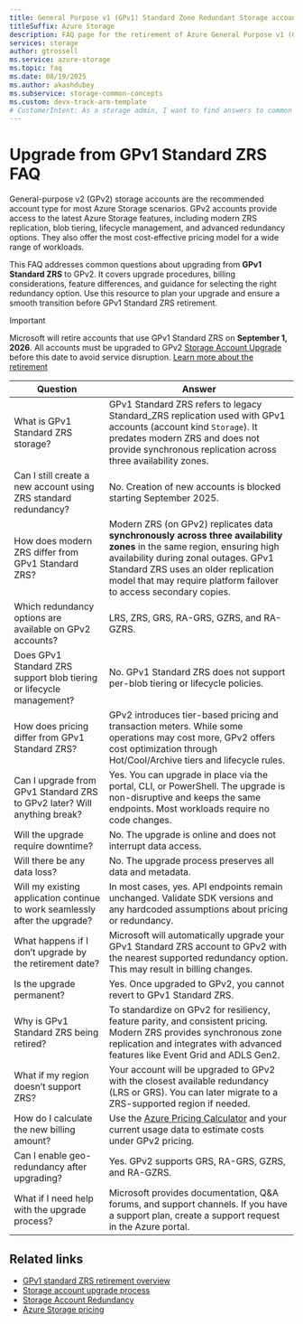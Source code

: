 ```yaml
---
title: General Purpose v1 (GPv1) Standard Zone Redundant Storage account retirement frequently asked questions (faq)
titleSuffix: Azure Storage
description: FAQ page for the retirement of Azure General Purpose v1 (GPv1) Standard Zone Redundant Storage accounts.
services: storage
author: gtrossell
ms.service: azure-storage
ms.topic: faq
ms.date: 08/19/2025
ms.author: akashdubey
ms.subservice: storage-common-concepts
ms.custom: devx-track-arm-template
# CustomerIntent: As a storage admin, I want to find answers to common questions about the retirement of General Purpose v1 (GPv1) Standard Zone Redundant Storage accounts, so that I can plan my upgrade to General Purpose v2 (GPv2) and avoid service disruption.
---
```


# Upgrade from GPv1 Standard ZRS FAQ

General-purpose v2 (GPv2) storage accounts are the recommended account type for most Azure Storage scenarios. GPv2 accounts provide access to the latest Azure Storage features, including modern ZRS replication, blob tiering, lifecycle management, and advanced redundancy options. They also offer the most cost-effective pricing model for a wide range of workloads.

This FAQ addresses common questions about upgrading from **GPv1 Standard ZRS** to GPv2. It covers upgrade procedures, billing considerations, feature differences, and guidance for selecting the right redundancy option. Use this resource to plan your upgrade and ensure a smooth transition before GPv1 Standard ZRS retirement.

> [!IMPORTANT]
> Microsoft will retire accounts that use GPv1 Standard ZRS on **September 1, 2026**. All accounts must be upgraded to GPv2 [Storage Account Upgrade](storage-account-upgrade.md) before this date to avoid service disruption. [Learn more about the retirement](general-purpose-version-1-standard-zone-redundant-storage-migration-overview.md)

| Question | Answer |
|----------|--------|
| What is GPv1 Standard ZRS storage? | GPv1 Standard ZRS refers to legacy Standard_ZRS replication used with GPv1 accounts (account kind `Storage`). It predates modern ZRS and does not provide synchronous replication across three availability zones. |
| Can I still create a new account using ZRS standard redundancy? | No. Creation of new accounts is blocked starting September 2025. |
| How does modern ZRS differ from GPv1 Standard ZRS? | Modern ZRS (on GPv2) replicates data **synchronously across three availability zones** in the same region, ensuring high availability during zonal outages. GPv1 Standard ZRS uses an older replication model that may require platform failover to access secondary copies. |
| Which redundancy options are available on GPv2 accounts? | LRS, ZRS, GRS, RA-GRS, GZRS, and RA-GZRS. |
| Does GPv1 Standard ZRS support blob tiering or lifecycle management? | No. GPv1 Standard ZRS does not support per-blob tiering or lifecycle policies. |
| How does pricing differ from GPv1 Standard ZRS? | GPv2 introduces tier-based pricing and transaction meters. While some operations may cost more, GPv2 offers cost optimization through Hot/Cool/Archive tiers and lifecycle rules. |
| Can I upgrade from GPv1 Standard ZRS to GPv2 later? Will anything break? | Yes. You can upgrade in place via the portal, CLI, or PowerShell. The upgrade is non-disruptive and keeps the same endpoints. Most workloads require no code changes. |
| Will the upgrade require downtime? | No. The upgrade is online and does not interrupt data access. |
| Will there be any data loss? | No. The upgrade process preserves all data and metadata. |
| Will my existing application continue to work seamlessly after the upgrade? | In most cases, yes. API endpoints remain unchanged. Validate SDK versions and any hardcoded assumptions about pricing or redundancy. |
| What happens if I don’t upgrade by the retirement date? | Microsoft will automatically upgrade your GPv1 Standard ZRS account to GPv2 with the nearest supported redundancy option. This may result in billing changes. |
| Is the upgrade permanent? | Yes. Once upgraded to GPv2, you cannot revert to GPv1 Standard ZRS. |
| Why is GPv1 Standard ZRS being retired? | To standardize on GPv2 for resiliency, feature parity, and consistent pricing. Modern ZRS provides synchronous zone replication and integrates with advanced features like Event Grid and ADLS Gen2. |
| What if my region doesn’t support ZRS? | Your account will be upgraded to GPv2 with the closest available redundancy (LRS or GRS). You can later migrate to a ZRS-supported region if needed. |
| How do I calculate the new billing amount? | Use the [Azure Pricing Calculator](https://azure.microsoft.com/pricing/calculator/) and your current usage data to estimate costs under GPv2 pricing. |
| Can I enable geo-redundancy after upgrading? | Yes. GPv2 supports GRS, RA-GRS, GZRS, and RA-GZRS. |
| What if I need help with the upgrade process? | Microsoft provides documentation, Q&A forums, and support channels. If you have a support plan, create a support request in the Azure portal. |

## Related links
- [GPv1 standard ZRS retirement overview](general-purpose-version-1-zone-redundant-storage-migration-overview.md)
- [Storage account upgrade process](storage-account-upgrade.md)
- [Storage Account Redundancy](storage-redundancy.md)
- [Azure Storage pricing](https://azure.microsoft.com/pricing/details/storage/blobs/)